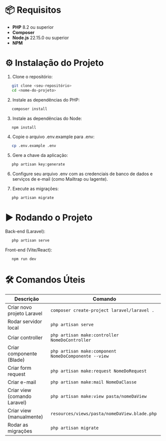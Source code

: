 # 📦 Requisitos

- **PHP** 8.2 ou superior  
- **Composer**  
- **Node.js** 22.15.0 ou superior  
- **NPM**

# ⚙️ Instalação do Projeto

1. Clone o repositório:
```bash
   git clone <seu-repositório>
   cd <nome-do-projeto>
```

2. Instale as dependências do PHP:
```bash
   composer install
```

3. Instale as dependências do Node:
```bash
   npm install
```

4. Copie o arquivo .env.example para .env:
```bash
   cp .env.example .env
```

5. Gere a chave da aplicação:
```bash
   php artisan key:generate
```

6. Configure seu arquivo .env com as credenciais de banco de dados e serviços de e-mail (como Mailtrap ou Iagente).

7. Execute as migrações:
```bash
   php artisan migrate
```

# ▶️ Rodando o Projeto
Back-end (Laravel):
```bash
   php artisan serve
```

Front-end (Vite/React):
```bash
   npm run dev
```

# 🛠️ Comandos Úteis
| Descrição                                       | Comando                                              |
| ----------------------------------------------- | ---------------------------------------------------- |
| Criar novo projeto Laravel                      | `composer create-project laravel/laravel .`          |
| Rodar servidor local                            | `php artisan serve`                                  |
| Criar controller                                | `php artisan make:controller NomeDoController`       |
| Criar componente (Blade)                        | `php artisan make:component NomeDoComponente --view` |
| Criar form request                              | `php artisan make:request NomeDoRequest`             |
| Criar e-mail                                    | `php artisan make:mail NomeDaClasse`                 |
| Criar view (comando Laravel)                    | `php artisan make:view pasta/nomeDaView`             |
| Criar view (manualmente)                        | `resources/views/pasta/nomeDaView.blade.php`         |
| Rodar as migrações                              | `php artisan migrate`                                |
